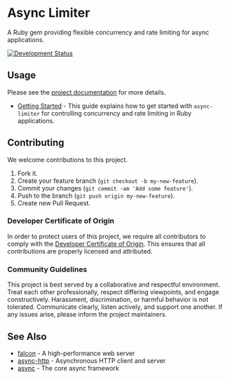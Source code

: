# Async Limiter

A Ruby gem providing flexible concurrency and rate limiting for async applications.

[![Development Status](https://github.com/socketry/async-limiter/workflows/Test/badge.svg)](https://github.com/socketry/async-limiter/actions?workflow=Test)

## Usage

Please see the [project documentation](https://socketry.github.io/async-limiter/) for more details.

  - [Getting Started](https://socketry.github.io/async-limiter/guides/getting-started/index) - This guide explains how to get started with `async-limiter` for controlling concurrency and rate limiting in Ruby applications.

## Contributing

We welcome contributions to this project.

1.  Fork it.
2.  Create your feature branch (`git checkout -b my-new-feature`).
3.  Commit your changes (`git commit -am 'Add some feature'`).
4.  Push to the branch (`git push origin my-new-feature`).
5.  Create new Pull Request.

### Developer Certificate of Origin

In order to protect users of this project, we require all contributors to comply with the [Developer Certificate of Origin](https://developercertificate.org/). This ensures that all contributions are properly licensed and attributed.

### Community Guidelines

This project is best served by a collaborative and respectful environment. Treat each other professionally, respect differing viewpoints, and engage constructively. Harassment, discrimination, or harmful behavior is not tolerated. Communicate clearly, listen actively, and support one another. If any issues arise, please inform the project maintainers.

## See Also

  - [falcon](https://github.com/socketry/falcon) - A high-performance web server
  - [async-http](https://github.com/socketry/async-http) - Asynchronous HTTP client and server
  - [async](https://github.com/socketry/async) - The core async framework
